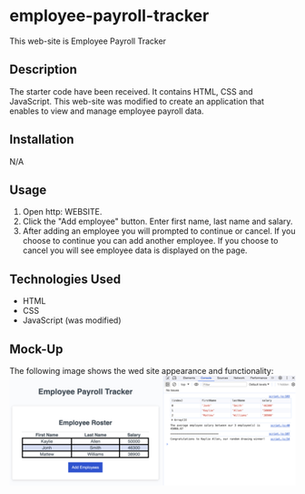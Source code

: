 # employee-payroll-tracker
This web-site is Employee Payroll Tracker

## Description
The starter code have been received. It contains HTML, CSS and JavaScript.
This web-site was modified to create an application that enables to view and manage employee payroll data.

## Installation
N/A

## Usage
1. Open http: WEBSITE.
2. Click the "Add employee" button. Enter first name, last name and salary.
3. After adding an employee you will prompted to continue or cancel. If you choose to continue you can add another employee. If you choose to cancel you will see employee data is displayed on the page.

## Technologies Used
- HTML
- CSS
- JavaScript (was modified)

## Mock-Up
The following image shows the wed site appearance and functionality:
![Getting Started](./Develop/images/mockup.png)
